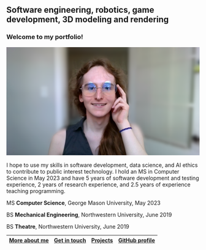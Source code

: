 <h2>Software engineering, robotics, game development, 3D modeling and rendering</h2>

### Welcome to my portfolio!

![Wren_McQueary_Office_Photo_1_Blurred.png](/images/Wren_McQueary_Office_Photo_1_Blurred.png "Wren_McQueary_Office_Photo_1_Blurred.png")

I hope to use my skills in software development, data science, and AI ethics to contribute to public interest technology.  I hold an MS in Computer Science in May 2023 and have 5 years of software development and testing experience, 2 years of research experience, and 2.5 years of experience teaching programming.

MS **Computer Science**, George Mason University, May 2023

BS **Mechanical Engineering**, Northwestern University, June 2019

BS **Theatre**, Northwestern University, June 2019

| [More about me](https://WrenMcQueary.github.io/about)      | [Get in touch](https://WrenMcQueary.github.io/contact) | [Projects](https://WrenMcQueary.github.io/projects)     | [GitHub profile](https://github.com/WrenMcQueary) |
| :---:        |    :----:   |          :---: |      :---: |

